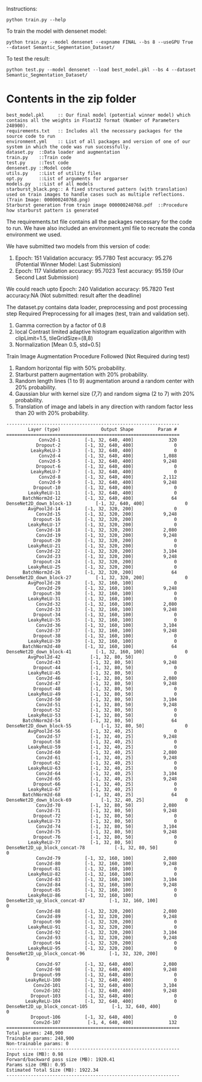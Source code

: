Instructions:

```python train.py --help```

To train the model with densenet model:
 
```python train.py --model densenet --expname FINAL --bs 8 --useGPU True --dataset Semantic_Segmentation_Dataset/```

To test the result:
 
```python test.py --model densenet --load best_model.pkl --bs 4 --dataset Semantic_Segmentation_Dataset/```


# Contents in the zip folder
```
best_model.pkl     :: Our final model (potential winner model) which contains all the weights in Float32 format (Number of Parameters 248900).
requirements.txt   :: Includes all the necessary packages for the source code to run 
environment.yml    :: List of all packages and version of one of our system in which the code was run successfully. 
dataset.py	::Data loader and augmentation
train.py	::Train code
test.py		::Test code
densenet.py	::Model code
utils.py	::List of utility files
opt.py 		::List of arguments for argparser
models.py 	::List of all models
starburst_black.png:: A fixed structured pattern (with translation) used on train images to handle cases such as multiple reflections.(Train Image: 000000240768.png)
Starburst generation from train image 000000240768.pdf  ::Procedure how starburst pattern is generated
```


The requirements.txt file contains all the packages necessary for the code to run. We have also included an environment.yml file to
recreate the conda environment we used.

We have submitted two models from this version of code:

1.  Epoch: 151 Validation accuracy: 95.7780  Test accuracy: 95.276  (Potential Winner Model: Last Submission)
2.  Epoch: 117 Validation accuracy: 95.7023  Test accuracy: 95.159  (Our Second Last Submission)

We could reach upto
Epoch: 240 Validation accuracy: 95.7820 Test accuracy:NA (Not submitted: result after the deadline)


The dataset.py contains data loader, preprocessing and post processing step
Required Preprocessing for all images (test, train and validation set).

1. Gamma correction by a factor of 0.8
2. local Contrast limited adaptive histogram equalization algorithm with clipLimit=1.5, tileGridSize=(8,8)
3. Normalization [Mean 0.5, std=0.5]
    
Train Image Augmentation Procedure Followed (Not Required during test)

1.  Random horizontal flip with 50% probability.
2.  Starburst pattern augmentation with 20% probability. 
3.  Random length lines (1 to 9) augmentation around a random center with 20% probability. 
4.  Gaussian blur with kernel size (7,7) and random sigma (2 to 7) with 20% probability. 
5.  Translation of image and labels in any direction with random factor less than 20 with 20% probability.

```
----------------------------------------------------------------
        Layer (type)               Output Shape         Param #
================================================================
            Conv2d-1         [-1, 32, 640, 400]             320
           Dropout-2         [-1, 32, 640, 400]               0
         LeakyReLU-3         [-1, 32, 640, 400]               0
            Conv2d-4         [-1, 32, 640, 400]           1,088
            Conv2d-5         [-1, 32, 640, 400]           9,248
           Dropout-6         [-1, 32, 640, 400]               0
         LeakyReLU-7         [-1, 32, 640, 400]               0
            Conv2d-8         [-1, 32, 640, 400]           2,112
            Conv2d-9         [-1, 32, 640, 400]           9,248
          Dropout-10         [-1, 32, 640, 400]               0
        LeakyReLU-11         [-1, 32, 640, 400]               0
      BatchNorm2d-12         [-1, 32, 640, 400]              64
DenseNet2D_down_block-13         [-1, 32, 640, 400]               0
        AvgPool2d-14         [-1, 32, 320, 200]               0
           Conv2d-15         [-1, 32, 320, 200]           9,248
          Dropout-16         [-1, 32, 320, 200]               0
        LeakyReLU-17         [-1, 32, 320, 200]               0
           Conv2d-18         [-1, 32, 320, 200]           2,080
           Conv2d-19         [-1, 32, 320, 200]           9,248
          Dropout-20         [-1, 32, 320, 200]               0
        LeakyReLU-21         [-1, 32, 320, 200]               0
           Conv2d-22         [-1, 32, 320, 200]           3,104
           Conv2d-23         [-1, 32, 320, 200]           9,248
          Dropout-24         [-1, 32, 320, 200]               0
        LeakyReLU-25         [-1, 32, 320, 200]               0
      BatchNorm2d-26         [-1, 32, 320, 200]              64
DenseNet2D_down_block-27         [-1, 32, 320, 200]               0
        AvgPool2d-28         [-1, 32, 160, 100]               0
           Conv2d-29         [-1, 32, 160, 100]           9,248
          Dropout-30         [-1, 32, 160, 100]               0
        LeakyReLU-31         [-1, 32, 160, 100]               0
           Conv2d-32         [-1, 32, 160, 100]           2,080
           Conv2d-33         [-1, 32, 160, 100]           9,248
          Dropout-34         [-1, 32, 160, 100]               0
        LeakyReLU-35         [-1, 32, 160, 100]               0
           Conv2d-36         [-1, 32, 160, 100]           3,104
           Conv2d-37         [-1, 32, 160, 100]           9,248
          Dropout-38         [-1, 32, 160, 100]               0
        LeakyReLU-39         [-1, 32, 160, 100]               0
      BatchNorm2d-40         [-1, 32, 160, 100]              64
DenseNet2D_down_block-41         [-1, 32, 160, 100]               0
        AvgPool2d-42           [-1, 32, 80, 50]               0
           Conv2d-43           [-1, 32, 80, 50]           9,248
          Dropout-44           [-1, 32, 80, 50]               0
        LeakyReLU-45           [-1, 32, 80, 50]               0
           Conv2d-46           [-1, 32, 80, 50]           2,080
           Conv2d-47           [-1, 32, 80, 50]           9,248
          Dropout-48           [-1, 32, 80, 50]               0
        LeakyReLU-49           [-1, 32, 80, 50]               0
           Conv2d-50           [-1, 32, 80, 50]           3,104
           Conv2d-51           [-1, 32, 80, 50]           9,248
          Dropout-52           [-1, 32, 80, 50]               0
        LeakyReLU-53           [-1, 32, 80, 50]               0
      BatchNorm2d-54           [-1, 32, 80, 50]              64
DenseNet2D_down_block-55           [-1, 32, 80, 50]               0
        AvgPool2d-56           [-1, 32, 40, 25]               0
           Conv2d-57           [-1, 32, 40, 25]           9,248
          Dropout-58           [-1, 32, 40, 25]               0
        LeakyReLU-59           [-1, 32, 40, 25]               0
           Conv2d-60           [-1, 32, 40, 25]           2,080
           Conv2d-61           [-1, 32, 40, 25]           9,248
          Dropout-62           [-1, 32, 40, 25]               0
        LeakyReLU-63           [-1, 32, 40, 25]               0
           Conv2d-64           [-1, 32, 40, 25]           3,104
           Conv2d-65           [-1, 32, 40, 25]           9,248
          Dropout-66           [-1, 32, 40, 25]               0
        LeakyReLU-67           [-1, 32, 40, 25]               0
      BatchNorm2d-68           [-1, 32, 40, 25]              64
DenseNet2D_down_block-69           [-1, 32, 40, 25]               0
           Conv2d-70           [-1, 32, 80, 50]           2,080
           Conv2d-71           [-1, 32, 80, 50]           9,248
          Dropout-72           [-1, 32, 80, 50]               0
        LeakyReLU-73           [-1, 32, 80, 50]               0
           Conv2d-74           [-1, 32, 80, 50]           3,104
           Conv2d-75           [-1, 32, 80, 50]           9,248
          Dropout-76           [-1, 32, 80, 50]               0
        LeakyReLU-77           [-1, 32, 80, 50]               0
DenseNet2D_up_block_concat-78           [-1, 32, 80, 50]               0
           Conv2d-79         [-1, 32, 160, 100]           2,080
           Conv2d-80         [-1, 32, 160, 100]           9,248
          Dropout-81         [-1, 32, 160, 100]               0
        LeakyReLU-82         [-1, 32, 160, 100]               0
           Conv2d-83         [-1, 32, 160, 100]           3,104
           Conv2d-84         [-1, 32, 160, 100]           9,248
          Dropout-85         [-1, 32, 160, 100]               0
        LeakyReLU-86         [-1, 32, 160, 100]               0
DenseNet2D_up_block_concat-87         [-1, 32, 160, 100]               0
           Conv2d-88         [-1, 32, 320, 200]           2,080
           Conv2d-89         [-1, 32, 320, 200]           9,248
          Dropout-90         [-1, 32, 320, 200]               0
        LeakyReLU-91         [-1, 32, 320, 200]               0
           Conv2d-92         [-1, 32, 320, 200]           3,104
           Conv2d-93         [-1, 32, 320, 200]           9,248
          Dropout-94         [-1, 32, 320, 200]               0
        LeakyReLU-95         [-1, 32, 320, 200]               0
DenseNet2D_up_block_concat-96         [-1, 32, 320, 200]               0
           Conv2d-97         [-1, 32, 640, 400]           2,080
           Conv2d-98         [-1, 32, 640, 400]           9,248
          Dropout-99         [-1, 32, 640, 400]               0
       LeakyReLU-100         [-1, 32, 640, 400]               0
          Conv2d-101         [-1, 32, 640, 400]           3,104
          Conv2d-102         [-1, 32, 640, 400]           9,248
         Dropout-103         [-1, 32, 640, 400]               0
       LeakyReLU-104         [-1, 32, 640, 400]               0
DenseNet2D_up_block_concat-105         [-1, 32, 640, 400]               0
         Dropout-106         [-1, 32, 640, 400]               0
          Conv2d-107          [-1, 4, 640, 400]             132
================================================================
Total params: 248,900
Trainable params: 248,900
Non-trainable params: 0
----------------------------------------------------------------
Input size (MB): 0.98
Forward/backward pass size (MB): 1920.41
Params size (MB): 0.95
Estimated Total Size (MB): 1922.34
----------------------------------------------------------------

```
